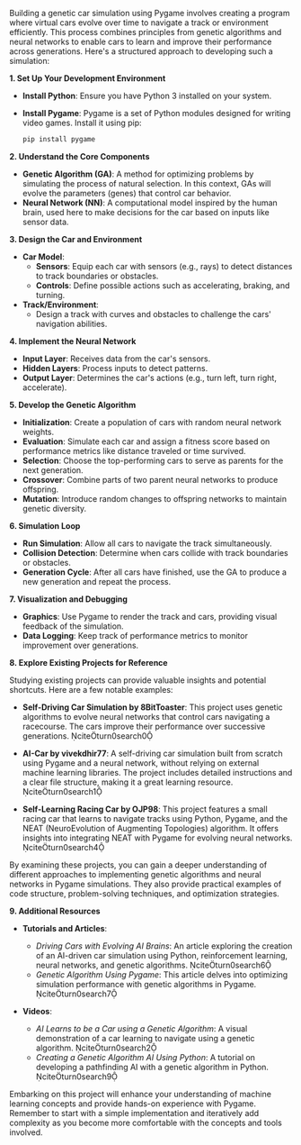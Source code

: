 Building a genetic car simulation using Pygame involves creating a program where virtual cars evolve over time to navigate a track or environment efficiently. This process combines principles from genetic algorithms and neural networks to enable cars to learn and improve their performance across generations. Here's a structured approach to developing such a simulation:

**1. Set Up Your Development Environment**

- **Install Python**: Ensure you have Python 3 installed on your system.
- **Install Pygame**: Pygame is a set of Python modules designed for writing video games. Install it using pip:

  ```bash
  pip install pygame
  ```

**2. Understand the Core Components**

- **Genetic Algorithm (GA)**: A method for optimizing problems by simulating the process of natural selection. In this context, GAs will evolve the parameters (genes) that control car behavior.
- **Neural Network (NN)**: A computational model inspired by the human brain, used here to make decisions for the car based on inputs like sensor data.

**3. Design the Car and Environment**

- **Car Model**:
  - **Sensors**: Equip each car with sensors (e.g., rays) to detect distances to track boundaries or obstacles.
  - **Controls**: Define possible actions such as accelerating, braking, and turning.
- **Track/Environment**:
  - Design a track with curves and obstacles to challenge the cars' navigation abilities.

**4. Implement the Neural Network**

- **Input Layer**: Receives data from the car's sensors.
- **Hidden Layers**: Process inputs to detect patterns.
- **Output Layer**: Determines the car's actions (e.g., turn left, turn right, accelerate).

**5. Develop the Genetic Algorithm**

- **Initialization**: Create a population of cars with random neural network weights.
- **Evaluation**: Simulate each car and assign a fitness score based on performance metrics like distance traveled or time survived.
- **Selection**: Choose the top-performing cars to serve as parents for the next generation.
- **Crossover**: Combine parts of two parent neural networks to produce offspring.
- **Mutation**: Introduce random changes to offspring networks to maintain genetic diversity.

**6. Simulation Loop**

- **Run Simulation**: Allow all cars to navigate the track simultaneously.
- **Collision Detection**: Determine when cars collide with track boundaries or obstacles.
- **Generation Cycle**: After all cars have finished, use the GA to produce a new generation and repeat the process.

**7. Visualization and Debugging**

- **Graphics**: Use Pygame to render the track and cars, providing visual feedback of the simulation.
- **Data Logging**: Keep track of performance metrics to monitor improvement over generations.

**8. Explore Existing Projects for Reference**

Studying existing projects can provide valuable insights and potential shortcuts. Here are a few notable examples:

- **Self-Driving Car Simulation by 8BitToaster**: This project uses genetic algorithms to evolve neural networks that control cars navigating a racecourse. The cars improve their performance over successive generations. citeturn0search0

- **AI-Car by vivekdhir77**: A self-driving car simulation built from scratch using Pygame and a neural network, without relying on external machine learning libraries. The project includes detailed instructions and a clear file structure, making it a great learning resource. citeturn0search1

- **Self-Learning Racing Car by OJP98**: This project features a small racing car that learns to navigate tracks using Python, Pygame, and the NEAT (NeuroEvolution of Augmenting Topologies) algorithm. It offers insights into integrating NEAT with Pygame for evolving neural networks. citeturn0search4

By examining these projects, you can gain a deeper understanding of different approaches to implementing genetic algorithms and neural networks in Pygame simulations. They also provide practical examples of code structure, problem-solving techniques, and optimization strategies.

**9. Additional Resources**

- **Tutorials and Articles**:
  - *Driving Cars with Evolving AI Brains*: An article exploring the creation of an AI-driven car simulation using Python, reinforcement learning, neural networks, and genetic algorithms. citeturn0search6
  - *Genetic Algorithm Using Pygame*: This article delves into optimizing simulation performance with genetic algorithms in Pygame. citeturn0search7

- **Videos**:
  - *AI Learns to be a Car using a Genetic Algorithm*: A visual demonstration of a car learning to navigate using a genetic algorithm. citeturn0search2
  - *Creating a Genetic Algorithm AI Using Python*: A tutorial on developing a pathfinding AI with a genetic algorithm in Python. citeturn0search9

Embarking on this project will enhance your understanding of machine learning concepts and provide hands-on experience with Pygame. Remember to start with a simple implementation and iteratively add complexity as you become more comfortable with the concepts and tools involved. 